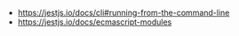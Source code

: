 - https://jestjs.io/docs/cli#running-from-the-command-line
- https://jestjs.io/docs/ecmascript-modules
